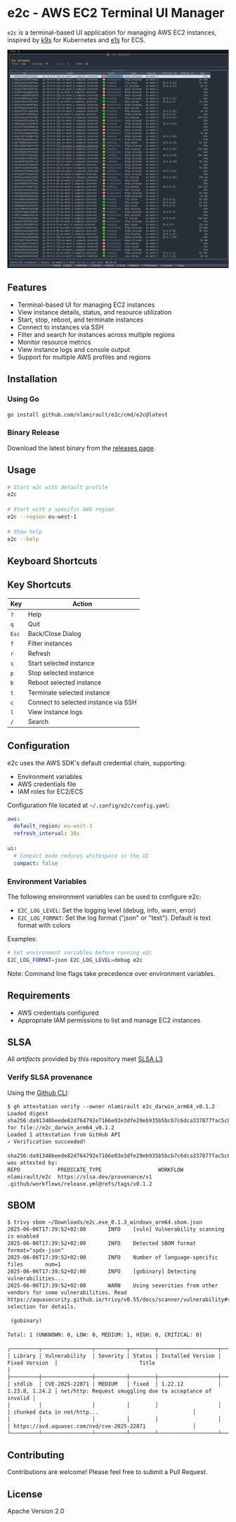 # e2c - AWS EC2 Terminal UI Manager

`e2c` is a terminal-based UI application for managing AWS EC2 instances, inspired by [k9s](https://github.com/derailed/k9s) for Kubernetes and [e1s](https://github.com/keidarcy/e1s/) for ECS.

![e2c screenshot](assets/main-view.png)

## Features

- Terminal-based UI for managing EC2 instances
- View instance details, status, and resource utilization
- Start, stop, reboot, and terminate instances
- Connect to instances via SSH
- Filter and search for instances across multiple regions
- Monitor resource metrics
- View instance logs and console output
- Support for multiple AWS profiles and regions

## Installation

### Using Go

```bash
go install github.com/nlamirault/e2c/cmd/e2c@latest
```

### Binary Release

Download the latest binary from the [releases page](https://github.com/nlamirault/e2c/releases).

## Usage

```bash
# Start e2c with default profile
e2c

# Start with a specific AWS region
e2c --region eu-west-1

# Show help
e2c --help
```

## Keyboard Shortcuts

## Key Shortcuts

| Key   | Action                               |
| ----- | ------------------------------------ |
| `?`   | Help                                 |
| `q`   | Quit                                 |
| `Esc` | Back/Close Dialog                    |
| `f`   | Filter instances                     |
| `r`   | Refresh                              |
| `s`   | Start selected instance              |
| `p`   | Stop selected instance               |
| `b`   | Reboot selected instance             |
| `t`   | Terminate selected instance          |
| `c`   | Connect to selected instance via SSH |
| `l`   | View instance logs                   |
| `/`   | Search                               |

## Configuration

e2c uses the AWS SDK's default credential chain, supporting:

- Environment variables
- AWS credentials file
- IAM roles for EC2/ECS

Configuration file located at `~/.config/e2c/config.yaml`:

```yaml
aws:
  default_region: eu-west-1
  refresh_interval: 30s

ui:
  # Compact mode reduces whitespace in the UI
  compact: false
```

### Environment Variables

The following environment variables can be used to configure e2c:

- `E2C_LOG_LEVEL`: Set the logging level (debug, info, warn, error)
- `E2C_LOG_FORMAT`: Set the log format ("json" or "text"). Default is text format with colors

Examples:

```bash
# Set environment variables before running e2c
E2C_LOG_FORMAT=json E2C_LOG_LEVEL=debug e2c
```

Note: Command line flags take precedence over environment variables.

## Requirements

- AWS credentials configured
- Appropriate IAM permissions to list and manage EC2 instances

## SLSA

All _artifacts_ provided by this repository meet [SLSA L3](https://slsa.dev/spec/v1.0/levels#build-l3)

### Verify SLSA provenance

Using the [Github CLI]():

```shell
$ gh attestation verify --owner nlamirault e2c_darwin_arm64_v0.1.2
Loaded digest sha256:da91348beede82d764792e7166e03e3dfe29eb935b5bcb7c6dca337877fac5c8 for file://e2c_darwin_arm64_v0.1.2
Loaded 1 attestation from GitHub API
✓ Verification succeeded!

sha256:da91348beede82d764792e7166e03e3dfe29eb935b5bcb7c6dca337877fac5c8 was attested by:
REPO            PREDICATE_TYPE                  WORKFLOW
nlamirault/e2c  https://slsa.dev/provenance/v1  .github/workflows/release.yml@refs/tags/v0.1.2
```

## SBOM

```
$ trivy sbom ~/Downloads/e2c.exe_0.1.3_windows_arm64.sbom.json
2025-06-06T17:39:52+02:00       INFO    [vuln] Vulnerability scanning is enabled
2025-06-06T17:39:52+02:00       INFO    Detected SBOM format    format="spdx-json"
2025-06-06T17:39:52+02:00       INFO    Number of language-specific files       num=1
2025-06-06T17:39:52+02:00       INFO    [gobinary] Detecting vulnerabilities...
2025-06-06T17:39:52+02:00       WARN    Using severities from other vendors for some vulnerabilities. Read https://aquasecurity.github.io/trivy/v0.55/docs/scanner/vulnerability#severity-selection for details.

 (gobinary)

Total: 1 (UNKNOWN: 0, LOW: 0, MEDIUM: 1, HIGH: 0, CRITICAL: 0)

┌─────────┬────────────────┬──────────┬────────┬───────────────────┬────────────────┬──────────────────────────────────────────────────────────┐
│ Library │ Vulnerability  │ Severity │ Status │ Installed Version │ Fixed Version  │                          Title                           │
├─────────┼────────────────┼──────────┼────────┼───────────────────┼────────────────┼──────────────────────────────────────────────────────────┤
│ stdlib  │ CVE-2025-22871 │ MEDIUM   │ fixed  │ 1.22.12           │ 1.23.8, 1.24.2 │ net/http: Request smuggling due to acceptance of invalid │
│         │                │          │        │                   │                │ chunked data in net/http...                              │
│         │                │          │        │                   │                │ https://avd.aquasec.com/nvd/cve-2025-22871               │
└─────────┴────────────────┴──────────┴────────┴───────────────────┴────────────────┴──────────────────────────────────────────────────────────┘
```

## Contributing

Contributions are welcome! Please feel free to submit a Pull Request.

## License

Apache Version 2.0
